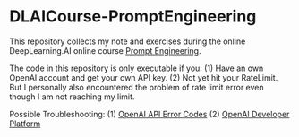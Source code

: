 # DLAICourse-PromptEngineering

This repository collects my note and exercises during the online DeepLearning.AI online course [Prompt Engineering](https://www.deeplearning.ai/short-courses/chatgpt-prompt-engineering-for-developers).

The code in this repository is only executable if you:
(1) Have an own OpenAI account and get your own API key.
(2) Not yet hit your RateLimit. But I personally also encountered the problem of rate limit error even though I am not reaching my limit.

Possible Troubleshooting:
(1) [OpenAI API Error Codes](https://platform.openai.com/docs/guides/error-codes)
(2) [OpenAI Developer Platform](https://community.openai.com/)
